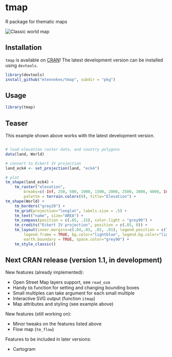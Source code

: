 tmap
===

R package for thematic maps

![Classic world map](http://www.von-tijn.nl/tijn/research/tmap_classic.png)

Installation
------------

`tmap` is available on [CRAN](http://cran.r-project.org/package=tmap)!
The latest development version can be installed using `devtools`.

```r
library(devtools)
install_github("mtennekes/tmap", subdir = "pkg")
```

Usage
-----

```r
library(tmap)
```

Teaser
-----

This example shown above works with the latest development version.

```r

# load elevation raster data, and country polygons
data(land, World)

# convert to Eckert IV projection
land_eck4 <- set_projection(land, "eck4")

# plot
tm_shape(land_eck4) +
	tm_raster("elevation", 
		breaks=c(-Inf, 250, 500, 1000, 1500, 2000, 2500, 3000, 4000, Inf),  
		palette = terrain.colors(9), title="Elevation") +
tm_shape(World) +
	tm_borders("grey20") +
	tm_grid(projection="longlat", labels.size = .5) +
	tm_text("name", size="AREA") +
	tm_compass(position = c(.65, .15), color.light = "grey90") +
	tm_credits("Eckert IV projection", position = c(.85, 0)) +
	tm_layout(inner.margins=c(.04,.03, .02, .01), legend.position = c("left", "bottom"), 
		legend.frame = TRUE, bg.color="lightblue", legend.bg.color="lightblue", 
		earth.boundary = TRUE, space.color="grey90") + 
	tm_style_classic()
```

Next CRAN release (version 1.1, in development)
-----

New features (already implemented):

* Open Street Map layers support, see ```read_osm```
* Handy ```bb``` function for setting and changing bounding boxes
* Small multiples can take argument for each small multiple
* Interactive SVG output (function ```itmap```)
* Map attributes and styling (see example above)

New features (still working on):

* Minor tweaks on the features listed above
* Flow map (```tm_flow```)

Features to be included in later versions:

* Cartogram


